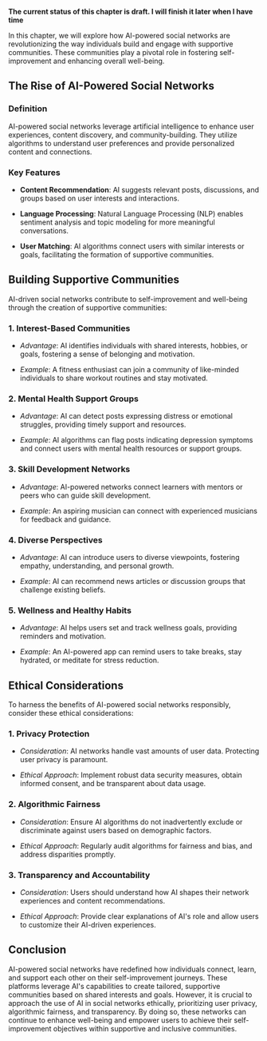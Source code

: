 **The current status of this chapter is draft. I will finish it later when I have time**

In this chapter, we will explore how AI-powered social networks are revolutionizing the way individuals build and engage with supportive communities. These communities play a pivotal role in fostering self-improvement and enhancing overall well-being.

The Rise of AI-Powered Social Networks
--------------------------------------

### **Definition**

AI-powered social networks leverage artificial intelligence to enhance user experiences, content discovery, and community-building. They utilize algorithms to understand user preferences and provide personalized content and connections.

### **Key Features**

* **Content Recommendation**: AI suggests relevant posts, discussions, and groups based on user interests and interactions.

* **Language Processing**: Natural Language Processing (NLP) enables sentiment analysis and topic modeling for more meaningful conversations.

* **User Matching**: AI algorithms connect users with similar interests or goals, facilitating the formation of supportive communities.

Building Supportive Communities
-------------------------------

AI-driven social networks contribute to self-improvement and well-being through the creation of supportive communities:

### 1. **Interest-Based Communities**

* *Advantage*: AI identifies individuals with shared interests, hobbies, or goals, fostering a sense of belonging and motivation.

* *Example*: A fitness enthusiast can join a community of like-minded individuals to share workout routines and stay motivated.

### 2. **Mental Health Support Groups**

* *Advantage*: AI can detect posts expressing distress or emotional struggles, providing timely support and resources.

* *Example*: AI algorithms can flag posts indicating depression symptoms and connect users with mental health resources or support groups.

### 3. **Skill Development Networks**

* *Advantage*: AI-powered networks connect learners with mentors or peers who can guide skill development.

* *Example*: An aspiring musician can connect with experienced musicians for feedback and guidance.

### 4. **Diverse Perspectives**

* *Advantage*: AI can introduce users to diverse viewpoints, fostering empathy, understanding, and personal growth.

* *Example*: AI can recommend news articles or discussion groups that challenge existing beliefs.

### 5. **Wellness and Healthy Habits**

* *Advantage*: AI helps users set and track wellness goals, providing reminders and motivation.

* *Example*: An AI-powered app can remind users to take breaks, stay hydrated, or meditate for stress reduction.

Ethical Considerations
----------------------

To harness the benefits of AI-powered social networks responsibly, consider these ethical considerations:

### 1. **Privacy Protection**

* *Consideration*: AI networks handle vast amounts of user data. Protecting user privacy is paramount.

* *Ethical Approach*: Implement robust data security measures, obtain informed consent, and be transparent about data usage.

### 2. **Algorithmic Fairness**

* *Consideration*: Ensure AI algorithms do not inadvertently exclude or discriminate against users based on demographic factors.

* *Ethical Approach*: Regularly audit algorithms for fairness and bias, and address disparities promptly.

### 3. **Transparency and Accountability**

* *Consideration*: Users should understand how AI shapes their network experiences and content recommendations.

* *Ethical Approach*: Provide clear explanations of AI's role and allow users to customize their AI-driven experiences.

Conclusion
----------

AI-powered social networks have redefined how individuals connect, learn, and support each other on their self-improvement journeys. These platforms leverage AI's capabilities to create tailored, supportive communities based on shared interests and goals. However, it is crucial to approach the use of AI in social networks ethically, prioritizing user privacy, algorithmic fairness, and transparency. By doing so, these networks can continue to enhance well-being and empower users to achieve their self-improvement objectives within supportive and inclusive communities.
